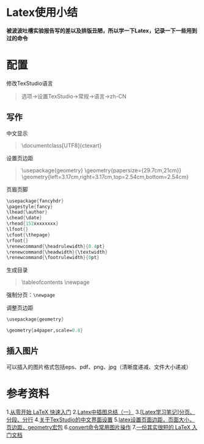 # Latex使用小结

 **被波波吐槽实验报告写的差以及排版丑陋，所以学一下Latex，记录一下一些用到过的命令**

# 配置

修改TexStudio语言

> 选项->设置TexStudio->常规->语言->zh-CN

## 写作

中文显示

> \documentclass[UTF8]{ctexart}

设置页边距

> \usepackage{geometry}
> \geometry{papersize={29.7cm,21cm}}
> \geometry{left=3.17cm,right=3.17cm,top=2.54cm,bottom=2.54cm}

页眉页脚

```fsharp
\usepackage{fancyhdr}
\pagestyle{fancy}
\lhead{\author}
\chead{\date}
\rhead{152xxxxxxxx}
\lfoot{}
\cfoot{\thepage}
\rfoot{}
\renewcommand{\headrulewidth}{0.4pt}
\renewcommand{\headwidth}{\textwidth}
\renewcommand{\footrulewidth}{0pt}
```

生成目录

> \tableofcontents
> \newpage

强制分页：`\newpage`

调整页边距

```fsharp
\usepackage{geometry}

\geometry{a4paper,scale=0.8}
```

## 插入图片

可以插入的图片格式包括eps、pdf、png、jpg（清晰度递减、文件大小递减）

# 参考资料

1.[从零开始 LaTeX 快速入门](http://liuchengxu.org/blog-cn/posts/quick-latex/)
2.[Latex中插图总结（一）](https://blog.csdn.net/chichoxian/article/details/52588833)
3.[[Latex学习笔记\]分页、分段、分行](http://hubl82.blog.163.com/blog/static/12676948520129156952970/)
4.[关于TexStudio的中文界面设置](https://blog.csdn.net/Jiajikang_jjk/article/details/80639658)
5.[latex设置页面边距，页面大小，页边距，geometry宏包](https://blog.csdn.net/robert_chen1988/article/details/52746354)
6.[convert命令常用图片操作](https://blog.csdn.net/u011944141/article/details/51658012)
7.[一份其实很短的 LaTeX 入门文档](https://www.kancloud.cn/thinkphp/latex)